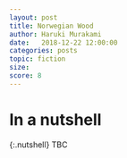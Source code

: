 ```yaml
---
layout: post
title: Norwegian Wood
author: Haruki Murakami
date:   2018-12-22 12:00:00
categories: posts
topic: fiction
size: 
score: 8
---
```


# In a nutshell

{:.nutshell}
TBC

